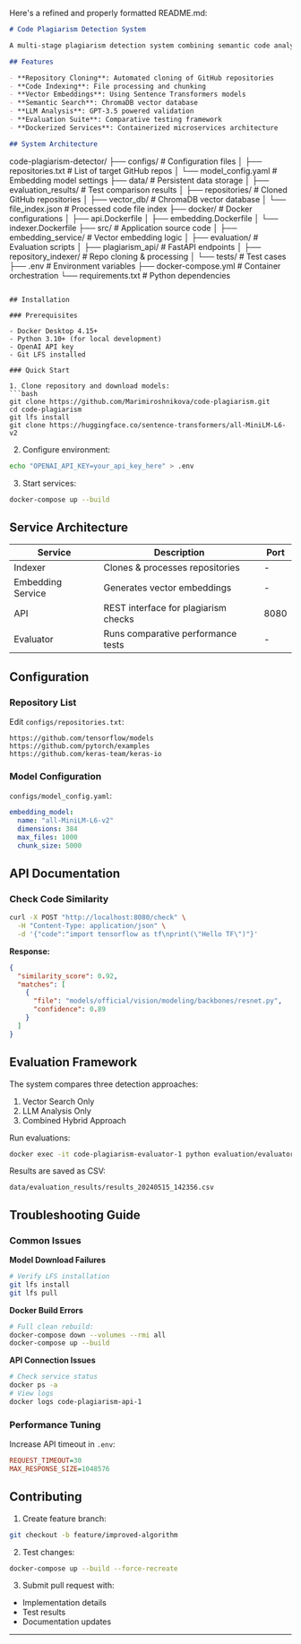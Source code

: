 Here's a refined and properly formatted README.md:

```markdown
# Code Plagiarism Detection System

A multi-stage plagiarism detection system combining semantic code analysis with LLM validation.

## Features

- **Repository Cloning**: Automated cloning of GitHub repositories
- **Code Indexing**: File processing and chunking
- **Vector Embeddings**: Using Sentence Transformers models
- **Semantic Search**: ChromaDB vector database
- **LLM Analysis**: GPT-3.5 powered validation
- **Evaluation Suite**: Comparative testing framework
- **Dockerized Services**: Containerized microservices architecture

## System Architecture

```
code-plagiarism-detector/
├── configs/                      # Configuration files
│   ├── repositories.txt          # List of target GitHub repos
│   └── model_config.yaml         # Embedding model settings
├── data/                         # Persistent data storage
│   ├── evaluation_results/       # Test comparison results
│   ├── repositories/             # Cloned GitHub repositories
│   ├── vector_db/                # ChromaDB vector database
│   └── file_index.json           # Processed code file index
├── docker/                       # Docker configurations
│   ├── api.Dockerfile
│   ├── embedding.Dockerfile
│   └── indexer.Dockerfile
├── src/                          # Application source code
│   ├── embedding_service/        # Vector embedding logic
│   ├── evaluation/               # Evaluation scripts
│   ├── plagiarism_api/           # FastAPI endpoints
│   ├── repository_indexer/       # Repo cloning & processing
│   └── tests/                    # Test cases
├── .env                          # Environment variables
├── docker-compose.yml            # Container orchestration
└── requirements.txt              # Python dependencies
```

## Installation

### Prerequisites

- Docker Desktop 4.15+
- Python 3.10+ (for local development)
- OpenAI API key
- Git LFS installed

### Quick Start

1. Clone repository and download models:
```bash
git clone https://github.com/Marimiroshnikova/code-plagiarism.git
cd code-plagiarism
git lfs install
git clone https://huggingface.co/sentence-transformers/all-MiniLM-L6-v2
```

2. Configure environment:
```bash
echo "OPENAI_API_KEY=your_api_key_here" > .env
```

3. Start services:
```bash
docker-compose up --build
```

## Service Architecture

| Service              | Description                                  | Port  |
|----------------------|----------------------------------------------|-------|
| Indexer              | Clones & processes repositories             | -     |
| Embedding Service    | Generates vector embeddings                 | -     |
| API                  | REST interface for plagiarism checks        | 8080  |
| Evaluator            | Runs comparative performance tests          | -     |

## Configuration

### Repository List
Edit `configs/repositories.txt`:
```
https://github.com/tensorflow/models
https://github.com/pytorch/examples
https://github.com/keras-team/keras-io
```

### Model Configuration
`configs/model_config.yaml`:
```yaml
embedding_model:
  name: "all-MiniLM-L6-v2"
  dimensions: 384
  max_files: 1000
  chunk_size: 5000
```

## API Documentation

### Check Code Similarity
```bash
curl -X POST "http://localhost:8080/check" \
  -H "Content-Type: application/json" \
  -d '{"code":"import tensorflow as tf\nprint(\"Hello TF\")"}'
```

**Response:**
```json
{
  "similarity_score": 0.92,
  "matches": [
    {
      "file": "models/official/vision/modeling/backbones/resnet.py",
      "confidence": 0.89
    }
  ]
}
```

## Evaluation Framework

The system compares three detection approaches:

1. Vector Search Only
2. LLM Analysis Only
3. Combined Hybrid Approach

Run evaluations:
```bash
docker exec -it code-plagiarism-evaluator-1 python evaluation/evaluator.py
```

Results are saved as CSV:
```
data/evaluation_results/results_20240515_142356.csv
```

## Troubleshooting Guide

### Common Issues

**Model Download Failures**
```bash
# Verify LFS installation
git lfs install
git lfs pull
```

**Docker Build Errors**
```bash
# Full clean rebuild:
docker-compose down --volumes --rmi all
docker-compose up --build
```

**API Connection Issues**
```bash
# Check service status
docker ps -a
# View logs
docker logs code-plagiarism-api-1
```

### Performance Tuning

Increase API timeout in `.env`:
```ini
REQUEST_TIMEOUT=30
MAX_RESPONSE_SIZE=1048576
```

## Contributing

1. Create feature branch:
```bash
git checkout -b feature/improved-algorithm
```

2. Test changes:
```bash
docker-compose up --build --force-recreate
```

3. Submit pull request with:
- Implementation details
- Test results
- Documentation updates

---
